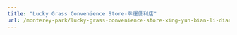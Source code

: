 ```yaml
---
title: "Lucky Grass Convenience Store-幸運便利店"
url: /monterey-park/lucky-grass-convenience-store-xing-yun-bian-li-dian/
---
```

